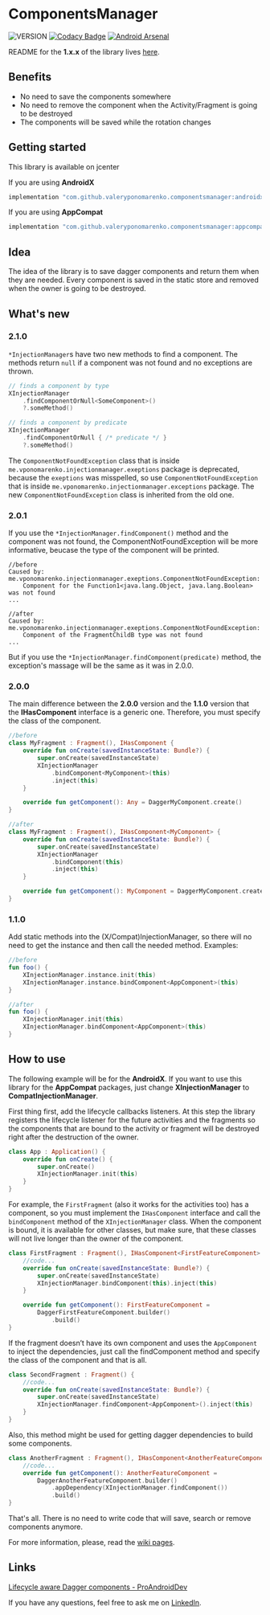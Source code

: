 # ComponentsManager
![VERSION](https://api.bintray.com/packages/valeryponomarenko/ComponentsManager/Core/images/download.svg)
[![Codacy Badge](https://api.codacy.com/project/badge/Grade/10bc687809e44c2a8c8f49c3cbd7cfbe)](https://www.codacy.com/app/ValeryPonomarenko/ComponentsManager?utm_source=github.com&amp;utm_medium=referral&amp;utm_content=ValeryPonomarenko/ComponentsManager&amp;utm_campaign=Badge_Grade)
[![Android Arsenal](https://img.shields.io/badge/Android%20Arsenal-Components%20Manager-brightgreen.svg?style=flat)](https://android-arsenal.com/details/1/7402)

README for the **1.x.x** of the library lives [here](https://github.com/ValeryPonomarenko/ComponentsManager/blob/master_v1/README.md).

## Benefits
- No need to save the components somewhere
- No need to remove the component when the Activity/Fragment is going to be destroyed
- The components will be saved while the rotation changes

## Getting started
This library is available on jcenter

If you are using **AndroidX**

```gradle
implementation "com.github.valeryponomarenko.componentsmanager:androidx:LATEST_VERSION"
```
If you are using **AppCompat**

```gradle
implementation "com.github.valeryponomarenko.componentsmanager:appcompat:LATEST_VERSION"
```

## Idea
The idea of the library is to save dagger components and return them when they are needed.
Every component is saved in the static store and removed when the owner is going to be destroyed.

## What's new
### 2.1.0
`*InjectionManager`s have two new methods to find a component. The methods return `null` if a component was not found and no exceptions are thrown.

```kotlin
// finds a component by type
XInjectionManager
    .findComponentOrNull<SomeComponent>()
    ?.someMethod()

// finds a component by predicate
XInjectionManager
    .findComponentOrNull { /* predicate */ }
    ?.someMethod()
```

The `ComponentNotFoundException` class that is inside `me.vponomarenko.injectionmanager.exeptions` package is deprecated, because the `exeptions` was misspelled, so use `ComponentNotFoundException` that is inside `me.vponomarenko.injectionmanager.exceptions` package. The new `ComponentNotFoundException` class is inherited from the old one.

### 2.0.1
If you use the `*InjectionManager.findComponent()` method and the component was not found, the ComponentNotFoundException will be more informative, beucase the type of the component will be printed.
```
//before
Caused by: me.vponomarenko.injectionmanager.exeptions.ComponentNotFoundException:
    Component for the Function1<java.lang.Object, java.lang.Boolean> was not found
...

//after
Caused by: me.vponomarenko.injectionmanager.exeptions.ComponentNotFoundException: 
    Component of the FragmentChildB type was not found
...
```
But if you use the `*InjectionManager.findComponent(predicate)` method, the exception's massage will be the same as it was in 2.0.0.

### 2.0.0
The main difference between the **2.0.0** version and the **1.1.0** version that the **IHasComponent** interface is a generic one. Therefore, you must specify the class of the component.
```kotlin
//before
class MyFragment : Fragment(), IHasComponent {
    override fun onCreate(savedInstanceState: Bundle?) {
        super.onCreate(savedInstanceState)
        XInjectionManager
            .bindComponent<MyComponent>(this)
            .inject(this)
    }

    override fun getComponent(): Any = DaggerMyComponent.create()
}

//after
class MyFragment : Fragment(), IHasComponent<MyComponent> {
    override fun onCreate(savedInstanceState: Bundle?) {
        super.onCreate(savedInstanceState)
        XInjectionManager
            .bindComponent(this)
            .inject(this)
    }

    override fun getComponent(): MyComponent = DaggerMyComponent.create()
}
```

### 1.1.0
Add static methods into the (X/Compat)InjectionManager, so there will no need to get the instance and then call the needed method.
Examples:
```kotlin
//before
fun foo() {
    XInjectionManager.instance.init(this)
    XInjectionManager.instance.bindComponent<AppComponent>(this)
}

//after
fun foo() {
    XInjectionManager.init(this)
    XInjectionManager.bindComponent<AppComponent>(this)
}
```

## How to use
The following example will be for the **AndroidX**. If you want to use this library for the **AppCompat** packages, just change **XInjectionManager** to **CompatInjectionManager**.

First thing first, add the lifecycle callbacks listeners. At this step the library registers the lifecycle listener for the future activities and the fragments so the components that are bound to the activity or fragment will be destroyed right after the destruction of the owner.

```kotlin
class App : Application() {
    override fun onCreate() {
        super.onCreate()
        XInjectionManager.init(this)
    }
}
```

For example, the `FirstFragment` (also it works for the activities too) has a component, so you must implement the `IHasComponent` interface and call the `bindComponent` method of the `XInjectionManager` class. When the component is bound, it is available for other classes, but make sure, that these classes will not live longer than the owner of the component.

```kotlin
class FirstFragment : Fragment(), IHasComponent<FirstFeatureComponent> {
    //code...
    override fun onCreate(savedInstanceState: Bundle?) {
        super.onCreate(savedInstanceState)
        XInjectionManager.bindComponent(this).inject(this)
    }

    override fun getComponent(): FirstFeatureComponent =
        DaggerFirstFeatureComponent.builder()
            .build()
}
```

If the fragment doesn’t have its own component and uses the `AppComponent` to inject the dependencies, just call the findComponent method and specify the class of the component and that is all.

```kotlin
class SecondFragment : Fragment() {
    //code...
    override fun onCreate(savedInstanceState: Bundle?) {
        super.onCreate(savedInstanceState)
        XInjectionManager.findComponent<AppComponent>().inject(this)
    }
}
```

Also, this method might be used for getting dagger dependencies to build some components.

```kotlin
class AnotherFragment : Fragment(), IHasComponent<AnotherFeatureComponent> {
    //code...
    override fun getComponent(): AnotherFeatureComponent =
        DaggerAnotherFeatureComponent.builder()
            .appDependency(XInjectionManager.findComponent())
            .build()
}
```

That's all. There is no need to write code that will save, search or remove components anymore.

For more information, please, read the [wiki pages](https://github.com/ValeryPonomarenko/ComponentsManager/wiki).

## Links
[Lifecycle aware Dagger components - ProAndroidDev](https://proandroiddev.com/lifecycle-aware-dagger-components-8c74d01fa15)

If you have any questions, feel free to ask me on [LinkedIn](https://www.linkedin.com/in/ponomarenkovalery/).

